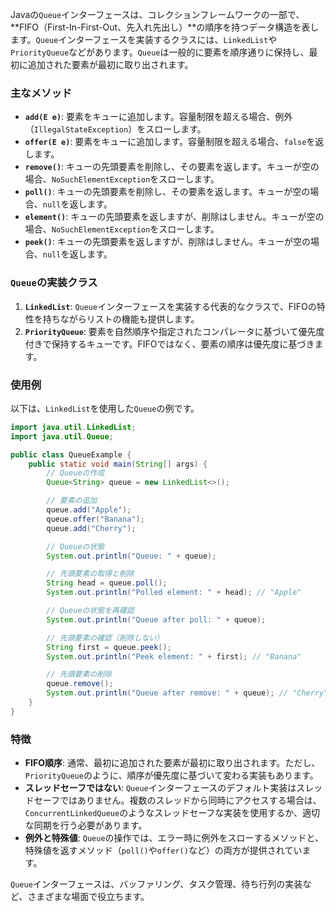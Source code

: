 Javaの`Queue`インターフェースは、コレクションフレームワークの一部で、**FIFO（First-In-First-Out、先入れ先出し）**の順序を持つデータ構造を表します。`Queue`インターフェースを実装するクラスには、`LinkedList`や`PriorityQueue`などがあります。`Queue`は一般的に要素を順序通りに保持し、最初に追加された要素が最初に取り出されます。

### 主なメソッド
- **`add(E e)`**: 要素をキューに追加します。容量制限を超える場合、例外（`IllegalStateException`）をスローします。
- **`offer(E e)`**: 要素をキューに追加します。容量制限を超える場合、`false`を返します。
- **`remove()`**: キューの先頭要素を削除し、その要素を返します。キューが空の場合、`NoSuchElementException`をスローします。
- **`poll()`**: キューの先頭要素を削除し、その要素を返します。キューが空の場合、`null`を返します。
- **`element()`**: キューの先頭要素を返しますが、削除はしません。キューが空の場合、`NoSuchElementException`をスローします。
- **`peek()`**: キューの先頭要素を返しますが、削除はしません。キューが空の場合、`null`を返します。

### `Queue`の実装クラス
1. **`LinkedList`**: `Queue`インターフェースを実装する代表的なクラスで、FIFOの特性を持ちながらリストの機能も提供します。
2. **`PriorityQueue`**: 要素を自然順序や指定されたコンパレータに基づいて優先度付きで保持するキューです。FIFOではなく、要素の順序は優先度に基づきます。

### 使用例
以下は、`LinkedList`を使用した`Queue`の例です。

```java
import java.util.LinkedList;
import java.util.Queue;

public class QueueExample {
    public static void main(String[] args) {
        // Queueの作成
        Queue<String> queue = new LinkedList<>();

        // 要素の追加
        queue.add("Apple");
        queue.offer("Banana");
        queue.add("Cherry");

        // Queueの状態
        System.out.println("Queue: " + queue);

        // 先頭要素の取得と削除
        String head = queue.poll();
        System.out.println("Polled element: " + head); // "Apple"

        // Queueの状態を再確認
        System.out.println("Queue after poll: " + queue);

        // 先頭要素の確認（削除しない）
        String first = queue.peek();
        System.out.println("Peek element: " + first); // "Banana"

        // 先頭要素の削除
        queue.remove();
        System.out.println("Queue after remove: " + queue); // "Cherry"のみ残る
    }
}
```

### 特徴
- **FIFO順序**: 通常、最初に追加された要素が最初に取り出されます。ただし、`PriorityQueue`のように、順序が優先度に基づいて変わる実装もあります。
- **スレッドセーフではない**: `Queue`インターフェースのデフォルト実装はスレッドセーフではありません。複数のスレッドから同時にアクセスする場合は、`ConcurrentLinkedQueue`のようなスレッドセーフな実装を使用するか、適切な同期を行う必要があります。
- **例外と特殊値**: `Queue`の操作では、エラー時に例外をスローするメソッドと、特殊値を返すメソッド（`poll()`や`offer()`など）の両方が提供されています。

`Queue`インターフェースは、バッファリング、タスク管理、待ち行列の実装など、さまざまな場面で役立ちます。
